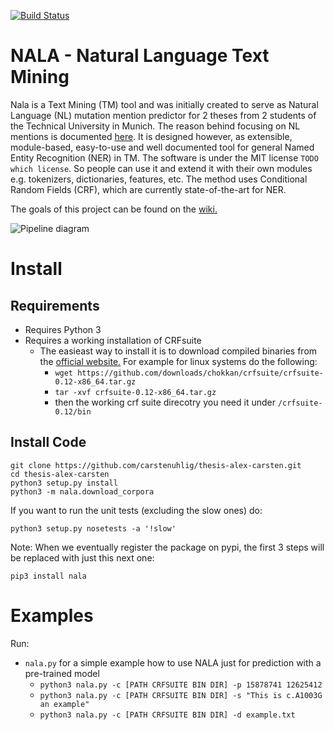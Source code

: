 [![Build Status](https://travis-ci.com/abojchevski/nala.svg?token=VhCZKjoiPjzKEaXybidS)](https://travis-ci.com/abojchevski/nala)

# NALA - Natural Language Text Mining
Nala is a Text Mining (TM) tool and was initially created to serve as Natural Language (NL) mutation mention predictor for 2 theses from 2 students of the Technical University in Munich. The reason behind focusing on NL mentions is documented [here](https://github.com/carstenuhlig/thesis-alex-carsten/wiki/Natural-language-mentions). It is designed however, as extensible, module-based, easy-to-use and well documented tool for general Named Entity Recognition (NER) in TM. The software is under the MIT license `TODO which license`. So people can use it and extend it with their own modules e.g. tokenizers,  dictionaries, features, etc. The method uses Conditional Random Fields (CRF), which are currently state-of-the-art for NER.

The goals of this project can be found on the [wiki.](https://github.com/carstenuhlig/thesis-alex-carsten/wiki#goals-of-2-theses-and-this-method)

![Pipeline diagram](https://www.lucidchart.com/publicSegments/view/558052b8-fcf0-4e3b-a6b4-05990a008f2c/image.png)

# Install

##  Requirements

* Requires Python 3
* Requires a working installation of CRFsuite
    * The easieast way to install it is to download compiled binaries from the [official website.](http://www.chokkan.org/software/crfsuite/) For example for linux systems do the following:
        * `wget https://github.com/downloads/chokkan/crfsuite/crfsuite-0.12-x86_64.tar.gz`
        * `tar -xvf crfsuite-0.12-x86_64.tar.gz`
        * then the working crf suite direcotry you need it under `/crfsuite-0.12/bin`

## Install Code

    git clone https://github.com/carstenuhlig/thesis-alex-carsten.git
    cd thesis-alex-carsten
    python3 setup.py install
    python3 -m nala.download_corpora

 If you want to run the unit tests (excluding the slow ones) do:

    python3 setup.py nosetests -a '!slow'

 Note: When we eventually register the package on pypi, the first 3 steps will be replaced with just this next one:

    pip3 install nala

# Examples
Run:
* `nala.py` for a simple example how to use NALA just for prediction with a pre-trained model
    * `python3 nala.py -c [PATH CRFSUITE BIN DIR] -p 15878741 12625412`
    * `python3 nala.py -c [PATH CRFSUITE BIN DIR] -s "This is c.A1003G an example"`
    * `python3 nala.py -c [PATH CRFSUITE BIN DIR] -d example.txt`
